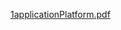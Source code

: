 [1applicationPlatform.pdf](https://github.com/Over-10-Study/SRE-with-java/files/8983625/1applicationPlatform.pdf)
